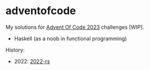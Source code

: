 # adventofcode


My solutions for [Advent Of Code 2023](https://adventofcode.com/2023/) challenges [WIP].

- Haskell (as a noob in functional programming)

History:

- 2022: [2022-rs](https://github.com/taoky/adventofcode/tree/2022-rs)
